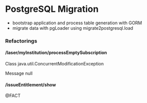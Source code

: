 # PostgreSQL Migration

- bootstrap application and process table generation with GORM
- migrate data with pgLoader using migrate2postgresql.load


### Refactorings

#### /laser/myInstitution/processEmptySubscription
 Class
 java.util.ConcurrentModificationException
 
 Message
 null
         
#### /issueEntitlement/show

@FACT